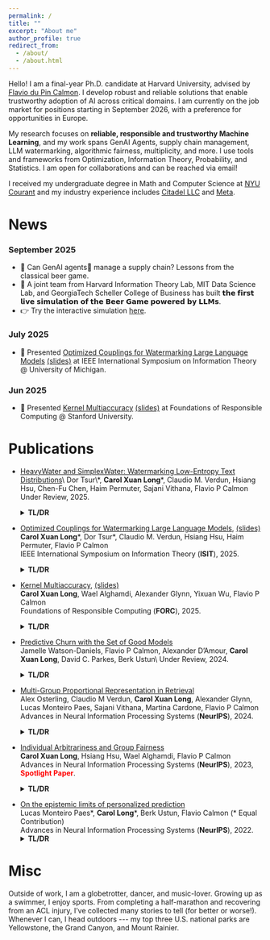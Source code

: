 ```yaml
---
permalink: /
title: ""
excerpt: "About me"
author_profile: true
redirect_from: 
  - /about/
  - /about.html
---
```

Hello! I am a final-year Ph.D. candidate at Harvard University, advised by [Flavio du Pin Calmon](http://people.seas.harvard.edu/~flavio/). I develop robust and reliable solutions that enable trustworthy adoption of AI across critical domains. I am currently on the job market for positions starting in September 2026, with a preference for opportunities in Europe.

My research focuses on **reliable, responsible and trustworthy Machine Learning**, and my work spans GenAI Agents, supply chain management, LLM watermarking, algorithmic fairness, multiplicity, and more. I use tools and frameworks from Optimization, Information Theory, Probability, and Statistics. 
I am open for collaborations and can be reached via email!


I received my undergraduate degree in Math and Computer Science at [NYU Courant](https://cims.nyu.edu/dynamic/) and my industry experience includes [Citadel LLC](https://www.citadel.com) and [Meta](https://about.meta.com).

# News 

### September 2025
- 🚀 Can GenAI agents🤖 manage a supply chain? Lessons from the classical beer game.
- 🎯 A joint team from Harvard Information Theory Lab, MIT Data Science Lab, and GeorgiaTech Scheller College of Business has built 𝘁𝗵𝗲 𝗳𝗶𝗿𝘀𝘁 𝗹𝗶𝘃𝗲 𝘀𝗶𝗺𝘂𝗹𝗮𝘁𝗶𝗼𝗻 𝗼𝗳 𝘁𝗵𝗲 𝗕𝗲𝗲𝗿 𝗚𝗮𝗺𝗲 𝗽𝗼𝘄𝗲𝗿𝗲𝗱 𝗯𝘆 𝗟𝗟𝗠𝘀. 
- 👉 Try the interactive simulation [here](https://infotheorylab.github.io/beer-game/).

### July 2025 
- 🎤 Presented [Optimized Couplings for Watermarking Large Language Models](https://openreview.net/pdf?id=Lnij8CaFFO) [(slides)](https://drive.google.com/file/d/1saeZGgbkPrfPqT27g1ZuH94EyA5nYcwK/view?usp=sharing) at IEEE International Symposium on Information Theory @ University of Michigan.

### Jun 2025
- 🎤 Presented [Kernel Multiaccuracy](https://drops.dagstuhl.de/storage/00lipics/lipics-vol329-forc2025/LIPIcs.FORC.2025.7/LIPIcs.FORC.2025.7.pdf) [(slides)](https://drive.google.com/file/d/10pvZUYim2P6dt-fN83yG5ugle4DBKDMT/view?usp=sharing) at Foundations of Responsible Computing @ Stanford University.


# Publications 
- [HeavyWater and SimplexWater: Watermarking Low-Entropy Text Distributions](https://arxiv.org/pdf/2506.06409?)\
Dor Tsur\*, **Carol Xuan Long**\*, Claudio M. Verdun, Hsiang Hsu, Chen-Fu Chen, Haim Permuter, Sajani Vithana, Flavio P Calmon\
Under Review, 2025.
  <details><summary><strong>TL/DR</strong></summary>
  <p>Our goal is to design watermarks that optimally use side information to maximize detection accuracy and minmize distortion of generated text. We propose two watermarks **HeavyWater** and **SimplexWater** that achieve SOTA performance. Our theoretical analysis also reveals surprising new connections between LLM watermarking and **coding theory**.</p>
  </details>

- [Optimized Couplings for Watermarking Large Language Models](https://openreview.net/pdf?id=Lnij8CaFFO), [(slides)](https://drive.google.com/file/d/1saeZGgbkPrfPqT27g1ZuH94EyA5nYcwK/view?usp=sharing)\
**Carol Xuan Long**\*, Dor Tsur\*, Claudio M. Verdun, Hsiang Hsu, Haim Permuter, Flavio P Calmon\
IEEE International Symposium on Information Theory (**ISIT**), 2025.
  <details><summary><strong>TL/DR</strong></summary>
  <p>We argue that a key component in watermark design is generating a coupling between the side information shared with the watermark detector and a random partition of the LLM vocabulary. Our analysis identifies the optimal coupling and randomization strategy under the worst-case LLM next-token distribution that satisfies a min-entropy constraint. We propose the **Correlated-Channel watermarking scheme** --- a closed-form scheme that achieve high detection at zero distortion.</p>
  </details>

- [Kernel Multiaccuracy](https://drops.dagstuhl.de/storage/00lipics/lipics-vol329-forc2025/LIPIcs.FORC.2025.7/LIPIcs.FORC.2025.7.pdf), [(slides)](https://drive.google.com/file/d/10pvZUYim2P6dt-fN83yG5ugle4DBKDMT/view?usp=sharing)\
**Carol Xuan Long**, Wael Alghamdi, Alexander Glynn, Yixuan Wu, Flavio P Calmon\
Foundations of Responsible Computing (**FORC**), 2025.
  <details><summary><strong>TL/DR</strong></summary>
  <p>We connect multi-group notions with *Integral Probability Metrics*, and propose **KMAcc** --- a non-iterative, one-step optimization to correct multiaccuracy errors in the kernel space.</p>
  </details>

- [Predictive Churn with the Set of Good Models](https://arxiv.org/pdf/2402.07745)\
Jamelle Watson-Daniels, Flavio P Calmon, Alexander D’Amour, **Carol Xuan Long**, David C. Parkes, Berk Ustun\ 
Under Review, 2024.
  <details><summary><strong>TL/DR</strong></summary>
  <p>We study the effect of predictive churn - flip in predictions over ML model updates - through the lens of predictive multiplicity – i.e., the prevalence of conflicting predictions over the set of near-optimal models (the ε-Rashomon set). </p>
  </details>

- [Multi-Group Proportional Representation in Retrieval](https://openreview.net/pdf?id=BRZYhVHvSg)\
Alex Osterling, Claudio M Verdun, **Carol Xuan Long**, Alexander Glynn, Lucas Monteiro Paes, Sajani Vithana, Martina Cardone, Flavio P Calmon\
Advances in Neural Information Processing Systems (**NeurIPS**), 2024.
  <details><summary><strong>TL/DR</strong></summary>
  <p>We introduce Multi-Group Proportional Representation (MPR), a novel metric that measures representation across intersectional groups. We propose practical methods and algorithms for estimating and ensuring MPR in image retrieval, with minimal compromise in retrieval accuracy. </p>
  </details>

- [Individual Arbitrariness and Group Fairness](https://openreview.net/pdf?id=nzkWhoXUpv)\
**Carol Xuan Long**, Hsiang Hsu, Wael Alghamdi, Flavio P Calmon\
Advances in Neural Information Processing Systems (**NeurIPS**), 2023, <span style="color:red">**Spotlight Paper**</span>.
  <details><summary><strong>TL/DR</strong></summary>
  <p>Fairness interventions in machine learning optimized solely for group fairness and accuracy can exacerbate predictive multiplicity. A third axis of ``arbitrariness'' should be considered when deploying models to aid decision-making in applications of individual-level impact. </p>
  </details>

<!-- <pre><code>
@inproceedings{long2023individual,
  title={Individual Arbitrariness and Group Fairness},
  author={Long, Carol Xuan and Hsu, Hsiang and Alghamdi, Wael and Calmon, Flavio},
  booktitle={Thirty-seventh Conference on Neural Information Processing Systems},
  year={2023}
}</code></pre> -->

- [On the epistemic limits of personalized prediction](https://scholar.google.com/citations?view_op=view_citation&hl=en&user=DGQASc8AAAAJ&citation_for_view=DGQASc8AAAAJ:d1gkVwhDpl0C)\
Lucas Monteiro Paes\*, **Carol Long**\*, Berk Ustun, Flavio Calmon (* Equal Contribution)\
Advances in Neural Information Processing Systems (**NeurIPS**), 2022.
  <details><summary><strong>TL/DR</strong></summary>
  <p>It is impossible to reliably verify that a personalized classifier with $k \geq 19$ binary group attributes will benefit every group that provides personal data using a dataset of $n = 8 × 10^9$ samples – one for each person in the world. </p>
  </details>


<!-- <pre><code>
@article{monteiro2022epistemic,
  title={On the epistemic limits of personalized prediction},
  author={Monteiro Paes, Lucas and Long, Carol and Ustun, Berk and Calmon, Flavio},
  journal={Advances in Neural Information Processing Systems},
  volume={35},
  pages={1979--1991},
  year={2022}
}</code></pre> -->

# Misc
Outside of work, I am a globetrotter, dancer, and music-lover. Growing up as a swimmer, I enjoy sports. From completing a half-marathon and recovering from an ACL injury, I’ve collected many stories to tell (for better or worse!). Whenever I can, I head outdoors --- my top three U.S. national parks are Yellowstone, the Grand Canyon, and Mount Rainier. 

<!-- Outside of work, I am a globaltrotter, dancer, and music-lover. Growing up as a swimmer, I enjoy sports. From completing a half-marathon and recovering from an ACL injury, for better or worse, I do have many stories to tell. Of course, I also love cooking Canton/Singaporean food and reading away in the comfort of home!  -->